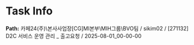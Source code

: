 # Task Info

**Path:** 카페24(주)\본사사업장\[CG]MI본부\MIH그룹\BVO팀 / sikim02 / [271132] D2C 서비스 운영 관리 _ 출고요청 / 2025-08-01_00-00-00

